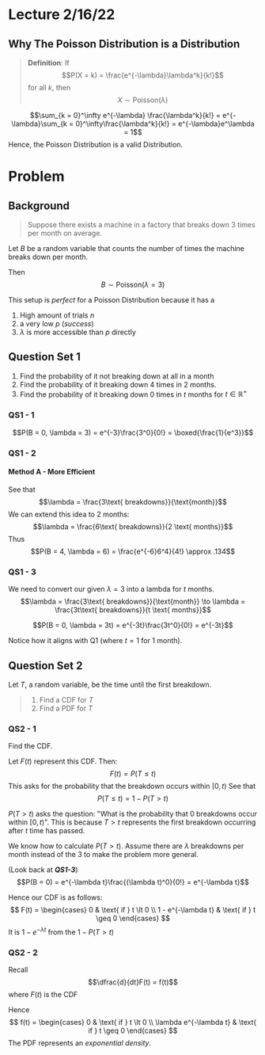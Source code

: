 

# Lecture 2/16/22 
## Why The Poisson Distribution is a Distribution
> **Definition**:
> If $$P(X = k) = \frac{e^{-\lambda}\lambda^k}{k!}$$
> for all $k$, then $$X \sim \text{Poisson}(\lambda)$$

$$\sum_{k = 0}^\infty e^{-\lambda} \frac{\lambda^k}{k!} = e^{-\lambda}\sum_{k = 0}^\infty\frac{\lambda^k}{k!} = e^{-\lambda}e^\lambda = 1$$
Hence, the Poisson Distribution is a valid Distribution.

# Problem
## Background
> Suppose there exists a machine in a factory that breaks down $3$ times per month on average.

Let $B$ be a random variable that counts the number of times the machine breaks down per month.

Then 
$$B \sim \text{Poisson}(\lambda = 3)$$

This setup is *perfect* for a Poisson Distribution because it has a 
1. High amount of trials $n$
2. a very low $p$ (*success*)
3. $\lambda$ is more accessible than $p$ directly 
## Question Set 1
1. Find the probability of it not breaking down at all in a month
2. Find the  probability of it breaking down 4 times in 2 months.
3. Find the  probability of it breaking down 0 times in $t$ months for $t\in\mathbb{R}^+$

### QS1 - 1
$$P(B = 0, \lambda = 3) = e^{-3}\frac{3^0}{0!} = \boxed{\frac{1}{e^3}}$$
### QS1 - 2
#### Method  A - More Efficient 
See that 
$$\lambda = \frac{3\text{ breakdowns}}{\text{month}}$$
We can extend this idea to 2 months:
$$\lambda = \frac{6\text{ breakdowns}}{2 \text{ months}}$$
Thus
$$P(B = 4, \lambda = 6) = \frac{e^{-6}6^4}{4!} \approx .134$$

### QS1 - 3
We need to convert our given $\lambda = 3$ into a lambda for $t$ months. 
$$\lambda = \frac{3\text{ breakdowns}}{\text{month}} \to \lambda = \frac{3t\text{ breakdowns}}{t \text{ months}}$$

$$P(B = 0, \lambda = 3t) = e^{-3t}\frac{3t^0}{0!} = e^{-3t}$$

Notice how it aligns with Q1 (where $t = 1$ for 1 month).

## Question Set 2
Let $T$, a random variable, be the time until the first breakdown.
> 1. Find a CDF for $T$
> 2. Find a PDF for $T$

### QS2 - 1
Find the CDF.

Let $F(t)$ represent this CDF. Then:
$$F(t) = P(T \leq t)$$
This asks for the probability that the breakdown occurs within $[0, t)$
See that 
$$P(T \leq t) = 1 - P(T \gt t)$$

$P(T \gt t)$ asks the question: "What is the probability that $0$ breakdowns occur within $[0, t)$". This is because $T \gt t$ represents the first breakdown occurring after $t$ time has passed.

We know how to calculate $P(T \gt t)$.
Assume there are $\lambda$ breakdowns per month instead of the $3$ to make the problem more general.

(Look back at ***QS1-3***)
$$P(B = 0) = e^{-\lambda t}\frac{(\lambda t)^0}{0!} = e^{-\lambda t}$$

Hence our CDF is as follows:
$$
F(t) = 
\begin{cases}
	0 & \text{ if } t \lt 0 \\
	1 - e^{-\lambda t} & \text{ if } t \geq 0
\end{cases}
$$
It is $1 - e^{-\lambda t}$ from the $1 - P(T \gt t)$

### QS2 - 2
Recall
$$\dfrac{d}{dt}F(t) = f(t)$$
where $F(t)$ is the CDF

Hence
$$
f(t) = 
\begin{cases}
	0 & \text{ if } t \lt 0 \\
	\lambda e^{-\lambda t} & \text{ if } t \geq 0
\end{cases}
$$
The PDF represents an *exponential density*. 